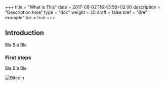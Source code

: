 +++
title = "What Is This"
date = 2017-08-02T16:43:58+02:00
description = "Description here"
type = "doc"
weight = 20
draft = false
bref = "Bref example"
toc = true
+++

## Introduction

Bla Bla Bla

### First steps

Bla Bla Bla

![Bitcoin](http://thestatelessman.com/wp-content/uploads/2013/05/bitcoin-logo-3d.jpg)
